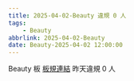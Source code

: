 ```yaml
---
title: 2025-04-02-Beauty 違規 0 人
tags:
    - Beauty
abbrlink: 2025-04-02-Beauty
date: Beauty-2025-04-02 12:00:00
---
```

Beauty 板 [板規連結](https://www.ptt.cc/bbs/Beauty/M.1630069980.A.84B.html)
昨天違規 0 人
